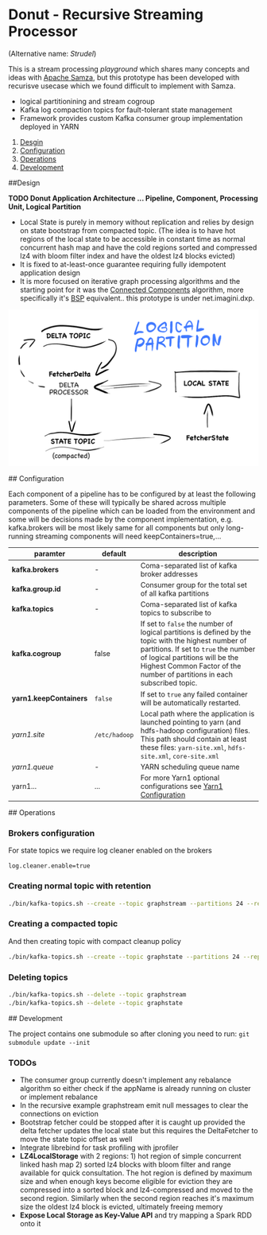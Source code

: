 # Donut - Recursive Streaming Processor
(Alternative name: *Strudel*)

This is a stream processing *playground* which shares many concepts and ideas with [Apache Samza](http://samza.apache.org/), but this prototype has been developed with recurisve usecase which we found difficult to implement with Samza.


- logical partitionining and stream cogroup
- Kafka log compaction topics for fault-tolerant state management
- Framework provides custom Kafka consumer group implementation deployed in YARN


1. [Desgin](#design)
2. [Configuration](#configuration) 	
3. [Operations](#operations)
4. [Development](#development)

<a name="design">
##Design 		 
</a>

**TODO Donut Application Architecture ... Pipeline, Component, Processing Unit, Logical Partition**

- Local State is purely in memory without replication and relies by design on state bootstrap from compacted topic. (The idea is to have hot regions of the local state to be accessible in constant time as normal concurrent hash map and have the cold regions sorted and  compressed lz4 with bloom filter index and have the oldest lz4 blocks evicted)
- It is fixed to at-least-once guarantee requiring fully idempotent application design
- It is more focused on iterative graph processing algorithms and the starting point for it was the [Connected Components](https://en.wikipedia.org/wiki/Connected_component_(graph_theory)) algorithm, more specifically it's [BSP](https://en.wikipedia.org/wiki/Bulk_synchronous_parallel) equivalent.. this prototype is under net.imagini.dxp.

![](doc/Donut_LocalState.png)

<a name="configuration">
## Configuration
</a>

Each component of a pipeline has to be configured by at least the following parameters. Some of these will typically be shared across multiple components of the pipeline which can be loaded from the environment and some will be decisions made by the component implementation, e.g. kafka.brokers will be most likely same for all components but only long-running streaming components will need keepContainers=true,...

paramter|default|description
--------|-------|-----------
**kafka.brokers**| - | Coma-separated list of kafka broker addresses 
**kafka.group.id** | - | Consumer group for the total set of all kafka partitions
**kafka.topics** | - | Coma-separated list of kafka topics to subscribe to
**kafka.cogroup** | false | If set to `false` the number of logical partitions is defined by the topic with the highest number of partitions. If set to `true` the number of logical partitions will be the Highest Common Factor of the number of partitions in each subscribed topic.  
**yarn1.keepContainers** | `false` | If set to `true` any failed container will be automatically restarted.
*yarn1.site* | `/etc/hadoop` | Local path where the application is launched pointing to yarn (and hdfs-hadoop configuration) files. This path should contain at least these files: `yarn-site.xml`, `hdfs-site.xml`, `core-site.xml`
*yarn1.queue* | - | YARN scheduling queue name
yarn1... | ... | For more Yarn1 optional configurations see [Yarn1 Configuration](https://github.com/michal-harish/yarn1#configuration)

<a name="operations">
## Operations
</a>

### Brokers configuration
For state topics we require log cleaner enabled on the brokers

```server.properties
log.cleaner.enable=true
```

### Creating normal topic with retention

```bash
./bin/kafka-topics.sh --create --topic graphstream --partitions 24 --replication-factor 1 --config cleanup.policy=delete
```

### Creating a compacted topic
And then creating topic with compact cleanup policy
```bash
./bin/kafka-topics.sh --create --topic graphstate --partitions 24 --replication-factor 1 --config cleanup.policy=compact
```

### Deleting topics

```bash
./bin/kafka-topics.sh --delete --topic graphstream
./bin/kafka-topics.sh --delete --topic graphstate
```

<a name="development">
## Development
</a>

The project contains one submodule so after cloning you need to run: `git submodule update --init`

### TODOs

- The consumer group currently doesn't implement any rebalance algorithm so either check if the appName is already running on cluster or implement rebalance 
- In the recursive example graphstream emit null messages to clear the connections on eviction
- Bootstrap fetcher could be stopped after it is caught up provided the delta fetcher updates the local state but this requires the DeltaFetcher to move the state topic offset as well
- Integrate librebind for task profiling with jprofiler  
- **LZ4LocalStorage** with 2 regions: 1) hot region of simple concurrent linked hash map 2) sorted lz4 blocks with bloom filter and range available for quick consultation. The hot region is defined by maximum size and when enough keys become eligible for eviction they are compressed into a sorted block and lz4-compressed and moved to the second region. Similarly when the second region reaches it's maximum size the oldest lz4 block is evicted, ultimately freeing memory
- **Expose Local Storage as Key-Value API** and try mapping a Spark RDD onto it
